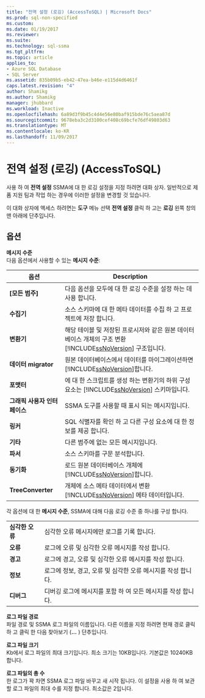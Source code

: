 ```yaml
---
title: "전역 설정 (로깅) (AccessToSQL) | Microsoft Docs"
ms.prod: sql-non-specified
ms.custom: 
ms.date: 01/19/2017
ms.reviewer: 
ms.suite: 
ms.technology: sql-ssma
ms.tgt_pltfrm: 
ms.topic: article
applies_to:
- Azure SQL Database
- SQL Server
ms.assetid: 835b09b5-eb42-47ea-b46e-e115d4d6461f
caps.latest.revision: "4"
author: Shamikg
ms.author: Shamikg
manager: jhubbard
ms.workload: Inactive
ms.openlocfilehash: 6a89d3f9b45c4d4e56e80baf915bde76c5aea87d
ms.sourcegitcommit: 9678eba3c2d3100cef408c69bcfe76df49803d63
ms.translationtype: MT
ms.contentlocale: ko-KR
ms.lasthandoff: 11/09/2017
---
```

# <a name="global-settings-logging-accesstosql"></a>전역 설정 (로깅) (AccessToSQL)
사용 하 여 **전역 설정** SSMA에 대 한 로깅 설정을 지정 하려면 대화 상자. 일반적으로 제품 지원 팀과 작업 하는 경우에 이러한 설정을 변경할 것 있습니다.  
  
이 대화 상자에 액세스 하려면는 **도구** 메뉴 선택 **전역 설정** 클릭 하 고는 **로깅** 왼쪽 창의 맨 아래에 단추입니다.  
  
## <a name="options"></a>옵션  
**메시지 수준**  
다음 옵션에서 사용할 수 있는 **메시지 수준**:  
  
|옵션|Description|  
|----------|---------------|  
|**[모든 범주]**|다음 옵션을 모두에 대 한 로깅 수준을 설정 하는 데 사용 합니다.|  
|**수집기**|소스 스키마에 대 한 메타 데이터를 수집 하 고 프로젝트에 저장 합니다.|  
|**변환기**|해당 테이블 및 저장된 프로시저와 같은 원본 데이터베이스 개체의 구조 변환 [!INCLUDE[ssNoVersion](../../includes/ssnoversion_md.md)] 구조입니다.|  
|**데이터 migrator**|원본 데이터베이스에서 데이터를 마이그레이션하면 [!INCLUDE[ssNoVersion](../../includes/ssnoversion_md.md)]합니다.|  
|**포맷터**|에 대 한 스크립트를 생성 하는 변환기의 하위 구성 요소는 [!INCLUDE[ssNoVersion](../../includes/ssnoversion_md.md)] 스키마입니다.|  
|**그래픽 사용자 인터페이스**|SSMA 도구를 사용할 때 표시 되는 메시지입니다.|  
|**링커**|SQL 식별자를 확인 하 고 다른 구성 요소에 대 한 정보를 제공 합니다.|  
|**기타**|다른 범주에 없는 모든 메시지입니다.|  
|**파서**|소스 스키마를 구문 분석합니다.|  
|**동기화**|로드 원본 데이터베이스 개체에 [!INCLUDE[ssNoVersion](../../includes/ssnoversion_md.md)]합니다.|  
|**TreeConverter**|개체에 소스 메타 데이터에서 변환 [!INCLUDE[ssNoVersion](../../includes/ssnoversion_md.md)] 메타 데이터입니다.|  
  
각 옵션에 대 한 **메시지 수준**, SSMA에 대해 다음 로깅 수준 중 하나를 구성 합니다.  
  
|||  
|-|-|  
|**심각한 오류**|심각한 오류 메시지에만 로그를 기록 합니다.|  
|**오류**|로그에 오류 및 심각한 오류 메시지를 작성 합니다.|  
|**경고**|로그에 경고, 오류 및 심각한 오류 메시지를 작성 합니다.|  
|**정보**|로그에 정보, 경고, 오류 및 심각한 오류 메시지를 작성 합니다.|  
|**디버그**|디버깅 로그에 메시지를 포함 하 여 모든 메시지를 작성 합니다.|  
  
**로그 파일 경로**  
파일 경로 및 SSMA 로그 파일의 이름입니다. 다른 이름을 지정 하려면 현재 경로 클릭 하 고 클릭 한 다음 찾아보기 (**...** ) 단추입니다.  
  
**로그 파일 크기**  
Kb에서 로그 파일의 최대 크기입니다. 최소 크기는 10KB입니다. 기본값은 10240KB 합니다.  
  
**로그 파일의 총 수**  
한 로그가 꽉 차면 SSMA 로그 파일 바꾸고 새 시작 됩니다. 이 설정을 사용 하 여 보관할 로그 파일의 최대 수를 지정 합니다. 최소값은 2입니다.  
  
